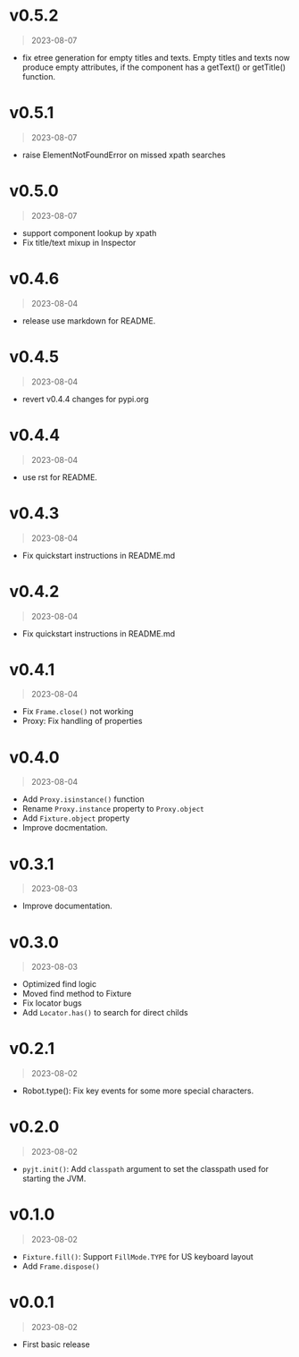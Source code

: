 # v0.5.2
> 2023-08-07

-   fix etree generation for empty titles and texts.
    Empty titles and texts now produce empty attributes,
    if the component has a getText() or getTitle() function.

# v0.5.1
> 2023-08-07

-   raise ElementNotFoundError on missed
    xpath searches

# v0.5.0
> 2023-08-07

-   support component lookup by xpath
-   Fix title/text mixup in Inspector

# v0.4.6
> 2023-08-04

-   release use markdown for README.

# v0.4.5
> 2023-08-04

-   revert v0.4.4 changes for pypi.org

# v0.4.4
> 2023-08-04

-   use rst for README.

# v0.4.3
> 2023-08-04

-   Fix quickstart instructions in README.md

# v0.4.2
> 2023-08-04

-   Fix quickstart instructions in README.md

# v0.4.1
> 2023-08-04

-   Fix `Frame.close()` not working
-   Proxy: Fix handling of properties

# v0.4.0
> 2023-08-04

-   Add `Proxy.isinstance()` function
-   Rename `Proxy.instance` property to `Proxy.object`
-   Add `Fixture.object` property
-   Improve docmentation.

# v0.3.1
> 2023-08-03

-   Improve documentation.

# v0.3.0
> 2023-08-03

-   Optimized find logic
-   Moved find method to Fixture
-   Fix locator bugs
-   Add `Locator.has()` to search for direct childs

# v0.2.1
> 2023-08-02

-   Robot.type(): Fix key events for some more special characters.

# v0.2.0
> 2023-08-02

-   `pyjt.init()`: Add `classpath` argument to set the classpath
    used for starting the JVM.

# v0.1.0
> 2023-08-02

-   `Fixture.fill()`: Support `FillMode.TYPE` for US keyboard layout
-   Add `Frame.dispose()`

# v0.0.1
> 2023-08-02

-   First basic release
